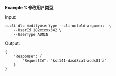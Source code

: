 **Example 1: 修改用户类型**



Input: 

```
tccli dlc ModifyUserType --cli-unfold-argument  \
    --UserId 182xxxxx342 \
    --UserType ADMIN
```

Output: 
```
{
    "Response": {
        "RequestId": "ks1141-dasd8ca1-acds81fa"
    }
}
```

